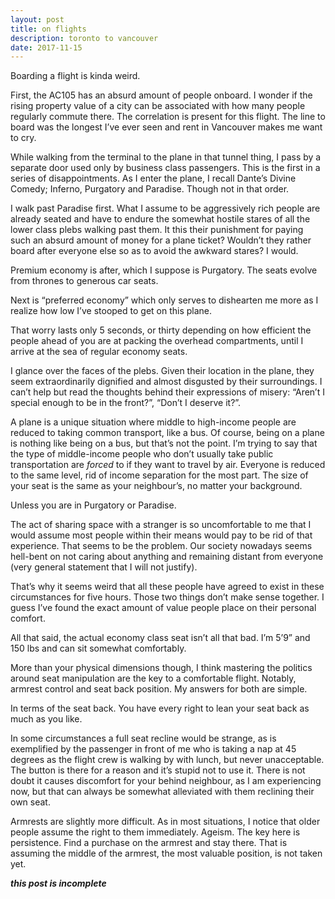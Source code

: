 ```yaml
---
layout: post
title: on flights
description: toronto to vancouver
date: 2017-11-15
---
```


Boarding a flight is kinda weird. 

First, the AC105 has an absurd amount of people onboard. 
I wonder if the rising property value of a city can be associated with how many people regularly commute there. The correlation is present for this flight. The line to board was the longest I’ve ever seen and rent in Vancouver makes me want to cry.

While walking from the terminal to the plane in that tunnel thing, I pass by a separate door used only by business class passengers. This is the first in a series of disappointments.
As I enter the plane, I recall Dante’s Divine Comedy; Inferno, Purgatory and Paradise. Though not in that order.

I walk past Paradise first. What I assume to be aggressively rich people are already seated and have to endure the somewhat hostile stares of all the lower class plebs walking past them. It this their punishment for paying such an absurd amount of money for a plane ticket? Wouldn’t they rather board after everyone else so as to avoid the awkward stares? I would.

Premium economy is after, which I suppose is Purgatory. The seats evolve from thrones to generous car seats.

Next is “preferred economy” which only serves to dishearten me more as I realize how low I’ve stooped to get on this plane. 

That worry lasts only 5 seconds, or thirty depending on how efficient the people ahead of you are at packing the overhead compartments, until I arrive at the sea of regular economy seats. 

I glance over the faces of the plebs. Given their location in the plane, they seem extraordinarily dignified and almost disgusted by their surroundings.  I can’t help but read the thoughts behind their expressions of misery: “Aren’t I special enough to be in the front?”, “Don’t I deserve it?”. 

A plane is a unique situation where middle to high-income people are reduced to taking common transport, like a bus. Of course, being on a plane is nothing like being on a bus, but that’s not the point. 
I’m trying to say that the type of middle-income people who don’t usually take public transportation are *forced* to if they want to travel by air. Everyone is reduced to the same level, rid of income separation for the most part. The size of your seat is the same as your neighbour’s, no matter your background. 

Unless you are in Purgatory or Paradise.

The act of sharing space with a stranger is so uncomfortable to me that I would assume most people within their means would pay to be rid of that experience. That seems to be the problem. Our society nowadays seems hell-bent on not caring about anything and remaining distant from everyone (very general statement that I will not justify).

That’s why it seems weird that all these people have agreed to exist in these circumstances for five hours. Those two things don’t make sense together. 
I guess I’ve found the exact amount of value people place on their personal comfort.

All that said, the actual economy class seat isn’t all that bad. I’m 5’9” and 150 lbs and can sit somewhat comfortably. 

More than your physical dimensions though, I think mastering the politics around seat manipulation are the key to a comfortable flight. Notably, armrest control and seat back position. My answers for both are simple. 

In terms of the seat back. You have every right to lean your seat back as much as you like. 

In some circumstances a full seat recline would be strange, as is exemplified by the passenger in front of me who is taking a nap at 45 degrees as the flight crew is walking by with lunch, but never unacceptable. The button is there for a reason and it’s stupid not to use it. There is not doubt it causes discomfort for your behind neighbour, as I am experiencing now, but that can always be somewhat alleviated with them reclining their own seat. 

Armrests are slightly more difficult. As in most situations, I notice that older people assume the right to them immediately. Ageism. The key here is persistence. Find a purchase on the armrest and stay there. That is assuming the middle of the armrest, the most valuable position, is not taken yet.


***this post is incomplete***
